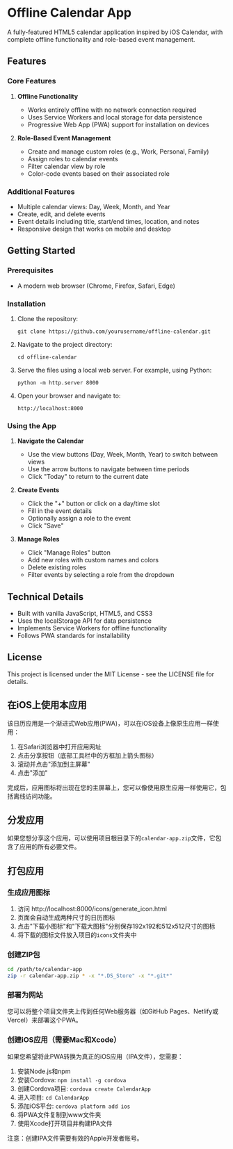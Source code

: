# Offline Calendar App

A fully-featured HTML5 calendar application inspired by iOS Calendar, with complete offline functionality and role-based event management.

## Features

### Core Features

1. **Offline Functionality**
   - Works entirely offline with no network connection required
   - Uses Service Workers and local storage for data persistence
   - Progressive Web App (PWA) support for installation on devices

2. **Role-Based Event Management**
   - Create and manage custom roles (e.g., Work, Personal, Family)
   - Assign roles to calendar events
   - Filter calendar view by role
   - Color-code events based on their associated role

### Additional Features

- Multiple calendar views: Day, Week, Month, and Year
- Create, edit, and delete events
- Event details including title, start/end times, location, and notes
- Responsive design that works on mobile and desktop

## Getting Started

### Prerequisites

- A modern web browser (Chrome, Firefox, Safari, Edge)

### Installation

1. Clone the repository:
   ```
   git clone https://github.com/yourusername/offline-calendar.git
   ```

2. Navigate to the project directory:
   ```
   cd offline-calendar
   ```

3. Serve the files using a local web server. For example, using Python:
   ```
   python -m http.server 8000
   ```

4. Open your browser and navigate to:
   ```
   http://localhost:8000
   ```

### Using the App

1. **Navigate the Calendar**
   - Use the view buttons (Day, Week, Month, Year) to switch between views
   - Use the arrow buttons to navigate between time periods
   - Click "Today" to return to the current date

2. **Create Events**
   - Click the "+" button or click on a day/time slot
   - Fill in the event details
   - Optionally assign a role to the event
   - Click "Save"

3. **Manage Roles**
   - Click "Manage Roles" button
   - Add new roles with custom names and colors
   - Delete existing roles
   - Filter events by selecting a role from the dropdown

## Technical Details

- Built with vanilla JavaScript, HTML5, and CSS3
- Uses the localStorage API for data persistence
- Implements Service Workers for offline functionality
- Follows PWA standards for installability

## License

This project is licensed under the MIT License - see the LICENSE file for details.

## 在iOS上使用本应用

该日历应用是一个渐进式Web应用(PWA)，可以在iOS设备上像原生应用一样使用：

1. 在Safari浏览器中打开应用网址
2. 点击分享按钮（底部工具栏中的方框加上箭头图标）
3. 滚动并点击"添加到主屏幕"
4. 点击"添加"

完成后，应用图标将出现在您的主屏幕上，您可以像使用原生应用一样使用它，包括离线访问功能。

## 分发应用

如果您想分享这个应用，可以使用项目根目录下的`calendar-app.zip`文件，它包含了应用的所有必要文件。

## 打包应用

### 生成应用图标

1. 访问 http://localhost:8000/icons/generate_icon.html
2. 页面会自动生成两种尺寸的日历图标
3. 点击"下载小图标"和"下载大图标"分别保存192x192和512x512尺寸的图标
4. 将下载的图标文件放入项目的`icons`文件夹中

### 创建ZIP包

```bash
cd /path/to/calendar-app
zip -r calendar-app.zip * -x "*.DS_Store" -x "*.git*"
```

### 部署为网站

您可以将整个项目文件夹上传到任何Web服务器（如GitHub Pages、Netlify或Vercel）来部署这个PWA。

### 创建iOS应用（需要Mac和Xcode）

如果您希望将此PWA转换为真正的iOS应用（IPA文件），您需要：

1. 安装Node.js和npm
2. 安装Cordova: `npm install -g cordova`
3. 创建Cordova项目: `cordova create CalendarApp`
4. 进入项目: `cd CalendarApp`
5. 添加iOS平台: `cordova platform add ios`
6. 将PWA文件复制到www文件夹
7. 使用Xcode打开项目并构建IPA文件

注意：创建IPA文件需要有效的Apple开发者账号。 